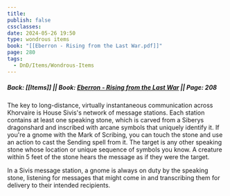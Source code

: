 ```yaml
---
title: 
publish: false
cssclasses: 
date: 2024-05-26 19:50
type: wondrous items
book: "[[Eberron - Rising from the Last War.pdf]]"
page: 280
tags:
  - DnD/Items/Wondrous-Items
---
```

##### Back: [[Items]] || Book: [Eberron - Rising from the Last War](https://drive.google.com/drive/folders/1O5bhpYizcIT5xxAoLOuzCRht_PVS7VSG?usp=sharing) || Page: 208

The key to long-distance, virtually instantaneous communication across Khorvaire is House Sivis's network of message stations. Each station contains at least one speaking stone, which is carved from a Siberys dragonshard and inscribed with arcane symbols that uniquely identify it. If you're a gnome with the Mark of Scribing, you can touch the stone and use an action to cast the Sending spell from it. The target is any other speaking stone whose location or unique sequence of symbols you know. A creature within 5 feet of the stone hears the message as if they were the target.

In a Sivis message station, a gnome is always on duty by the speaking stone, listening for messages that might come in and transcribing them for delivery to their intended recipients.